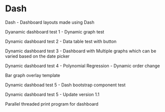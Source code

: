 # Dash
Dash - Dashboard layouts made using Dash

Dyanamic dashboard test 1 - Dynamic graph test

Dynamic dashboard test 2 - Data table test with button

Dynamic dashboard test 3 - Dashboard with Multiple graphs which can be varied based on the date picker

Dynamic dashboard test 4 - Polynomial Regression - Dynamic order change

Bar graph overlay template

Dynamic dashboad test 5 - Dash bootstrap component test

Dynamic dashboard test 5 - Update version 1.1

Parallel threaded print program for dashboard


